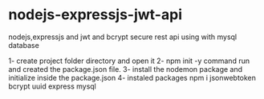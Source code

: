 # nodejs-expressjs-jwt-api
nodejs,expressjs and jwt and bcrypt secure rest api using with mysql database

1- create project folder directory and open it
2- npm init -y command run and created the package.json file.
3- install the nodemon package and initialize inside the package.json
4- instaled packages npm i jsonwebtoken bcrypt uuid express mysql
